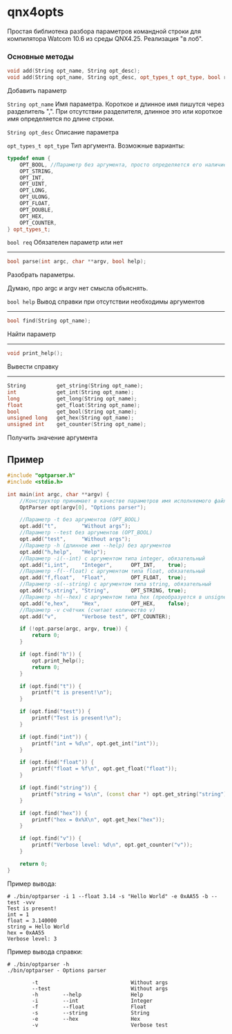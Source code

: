 # qnx4opts
Простая библиотека разбора параметров командной строки для компилятора Watcom 10.6 из среды QNX4.25. Реализация "в лоб".

### Основные методы

```C++
void add(String opt_name, String opt_desc);
void add(String opt_name, String opt_desc, opt_types_t opt_type, bool req = false);
```
Добавить параметр

`String opt_name`
Имя параметра. Короткое и длинное имя пишутся через разделитель ",". При отсутствии разделителя, длинное это или короткое имя определяется по длине строки.

`String opt_desc`
Описание параметра

`opt_types_t opt_type`
Тип аргумента. Возможные варианты:
```C++
typedef enum {
    OPT_BOOL, //Параметр без аргумента, просто определяется его наличие
    OPT_STRING,
    OPT_INT,
    OPT_UINT,
    OPT_LONG,
    OPT_ULONG,
    OPT_FLOAT,
    OPT_DOUBLE,
    OPT_HEX,
    OPT_COUNTER,
} opt_types_t;
```

`bool req`
Обязателен параметр или нет
***
```C++
bool parse(int argc, char **argv, bool help);
```
Разобрать параметры.

Думаю, про argc и argv нет смысла объяснять.

`bool help`
Вывод справки при отсутствии необходимы аргументов
***
```C++  
bool find(String opt_name);
```
Найти параметр
***
```C++
void print_help();
```
Вывести справку
***
```C++
String          get_string(String opt_name);
int             get_int(String opt_name);
long            get_long(String opt_name);
float           get_float(String opt_name);
bool            get_bool(String opt_name);
unsigned long   get_hex(String opt_name);
unsigned int    get_counter(String opt_name);
```
Получить значение аргумента

## Пример

```C++
#include "optparser.h"
#include <stdio.h>

int main(int argc, char **argv) {
    //Конструктор принимает в качестве параметров имя исполняемого файла и описание программы
    OptParser opt(argv[0], "Options parser");

    //Параметр -t без аргументов (OPT_BOOL)
    opt.add("t",        "Without args");
    //Параметр --test без аргументов (OPT_BOOL)
    opt.add("test",     "Without args");
    //Параметр -h (длинное имя --help) без аргументов
    opt.add("h,help",   "Help");
    //Параметр -i(--int) с аргументом типа integer, обязательный
    opt.add("i,int",    "Integer",      OPT_INT,    true);
    //Параметр -f(--float) с аргументом типа float, обязательный
    opt.add("f,float",  "Float",        OPT_FLOAT,  true);
    //Параметр -s(--string) с аргументом типа string, обязательный
    opt.add("s,string", "String",       OPT_STRING, true);
    //Параметр -h(--hex) с аргументом типа hex (преобразуется в unsigned long), не обязательный
    opt.add("e,hex",    "Hex",          OPT_HEX,    false);
    //Параметр -v счётчик (считает количество v)
    opt.add("v",        "Verbose test", OPT_COUNTER);

    if (!opt.parse(argc, argv, true)) {
        return 0;
    }

    if (opt.find("h")) {
        opt.print_help();
        return 0;
    }

    if (opt.find("t")) {
        printf("t is present!\n");
    }

    if (opt.find("test")) {
        printf("Test is present!\n");
    }

    if (opt.find("int")) {
        printf("int = %d\n", opt.get_int("int"));
    }

    if (opt.find("float")) {
        printf("float = %f\n", opt.get_float("float"));
    }

    if (opt.find("string")) {
        printf("string = %s\n", (const char *) opt.get_string("string"));
    }

    if (opt.find("hex")) {
        printf("hex = 0x%X\n", opt.get_hex("hex"));
    }

    if (opt.find("v")) {
        printf("Verbose level: %d\n", opt.get_counter("v"));
    }

    return 0;
}

```
Пример вывода:
```
# ./bin/optparser -i 1 --float 3.14 -s "Hello World" -e 0xAA55 -b --test -vvv      
Test is present!
int = 1
float = 3.140000
string = Hello World
hex = 0xAA55
Verbose level: 3
```
Пример вывода справки:
```
# ./bin/optparser -h
./bin/optparser - Options parser

        -t                              Without args
        --test                          Without args
        -h        --help                Help
        -i        --int                 Integer
        -f        --float               Float
        -s        --string              String
        -e        --hex                 Hex
        -v                              Verbose test
```
